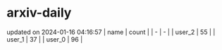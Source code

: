 # arxiv-daily
updated on 2024-01-16 04:16:57
| name | count |
| - | - |
| user_2 | 55 |
| user_1 | 37 |
| user_0 | 96 |
